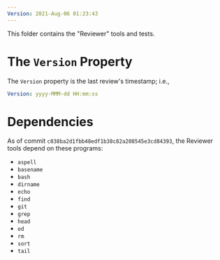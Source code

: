 ```yaml
---
Version: 2021-Aug-06 01:23:43
---
```


This folder contains the "Reviewer" tools and tests.

# The `Version` Property

The `Version` property is the last review's timestamp; i.e.,

```YAML
Version: yyyy-MMM-dd HH:mm:ss
```

# Dependencies

As of commit `c038ba2d1fbb48edf1b38c82a208545e3cd84393`, the Reviewer
tools depend on these programs:

* `aspell`
* `basename`
* `bash`
* `dirname`
* `echo`
* `find`
* `git`
* `grep`
* `head`
* `od`
* `rm`
* `sort`
* `tail`

